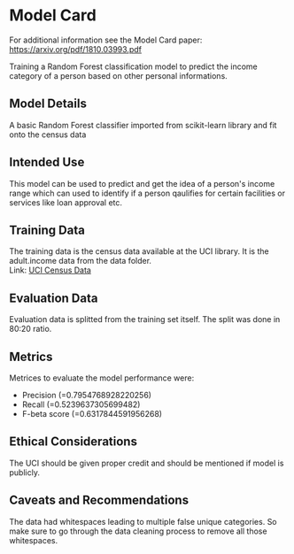 # Model Card

For additional information see the Model Card paper: https://arxiv.org/pdf/1810.03993.pdf

Training a Random Forest classification model to predict the income category of a person based on other personal informations.

## Model Details

A basic Random Forest classifier imported from scikit-learn library and fit onto the census data

## Intended Use

This model can be used to predict and get the idea of a person's income range which can used to identify if a person qaulifies for certain facilities or services like loan approval etc.

## Training Data

The training data is the census data available at the UCI library. It is the adult.income data from the data folder.
<br />
Link: [UCI Census Data](https://archive.ics.uci.edu/ml/datasets/census+income)

## Evaluation Data

Evaluation data is splitted from the training set itself. The split was done in 80:20 ratio.

## Metrics

Metrices to evaluate the model performance were:

- Precision (=0.7954768928220256)
- Recall (=0.5239637305699482)
- F-beta score (=0.6317844591956268)

## Ethical Considerations

The UCI should be given proper credit and should be mentioned if model is publicly.

## Caveats and Recommendations

The data had whitespaces leading to multiple false unique categories. So make sure to go through the data cleaning process to remove all those whitespaces.
